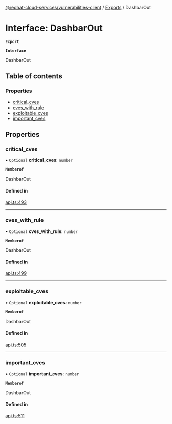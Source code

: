 [@redhat-cloud-services/vulnerabilities-client](../README.md) / [Exports](../modules.md) / DashbarOut

# Interface: DashbarOut

**`Export`**

**`Interface`**

DashbarOut

## Table of contents

### Properties

- [critical\_cves](DashbarOut.md#critical_cves)
- [cves\_with\_rule](DashbarOut.md#cves_with_rule)
- [exploitable\_cves](DashbarOut.md#exploitable_cves)
- [important\_cves](DashbarOut.md#important_cves)

## Properties

### critical\_cves

• `Optional` **critical\_cves**: `number`

**`Memberof`**

DashbarOut

#### Defined in

[api.ts:493](https://github.com/RedHatInsights/javascript-clients/blob/master/packages/vulnerabilities/api.ts#L493)

___

### cves\_with\_rule

• `Optional` **cves\_with\_rule**: `number`

**`Memberof`**

DashbarOut

#### Defined in

[api.ts:499](https://github.com/RedHatInsights/javascript-clients/blob/master/packages/vulnerabilities/api.ts#L499)

___

### exploitable\_cves

• `Optional` **exploitable\_cves**: `number`

**`Memberof`**

DashbarOut

#### Defined in

[api.ts:505](https://github.com/RedHatInsights/javascript-clients/blob/master/packages/vulnerabilities/api.ts#L505)

___

### important\_cves

• `Optional` **important\_cves**: `number`

**`Memberof`**

DashbarOut

#### Defined in

[api.ts:511](https://github.com/RedHatInsights/javascript-clients/blob/master/packages/vulnerabilities/api.ts#L511)
